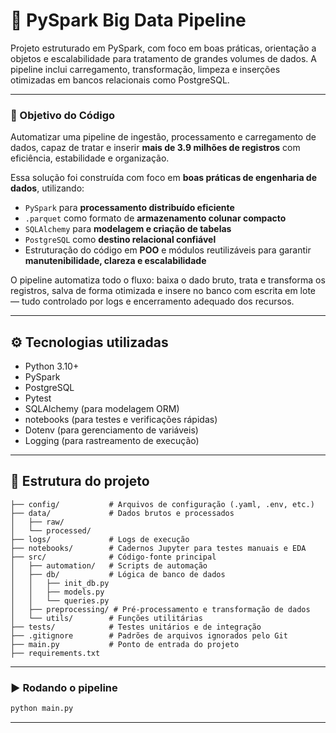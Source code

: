 # 🚀 PySpark Big Data Pipeline

Projeto estruturado em PySpark, com foco em boas práticas, orientação a objetos e escalabilidade para tratamento de grandes volumes de dados. A pipeline inclui carregamento, transformação, limpeza e inserções otimizadas em bancos relacionais como PostgreSQL.

---

### 🎯 Objetivo do Código

Automatizar uma pipeline de ingestão, processamento e carregamento de dados, capaz de tratar e inserir **mais de 3.9 milhões de registros** com eficiência, estabilidade e organização.

Essa solução foi construída com foco em **boas práticas de engenharia de dados**, utilizando:

* `PySpark` para **processamento distribuído eficiente**
* `.parquet` como formato de **armazenamento colunar compacto**
* `SQLAlchemy` para **modelagem e criação de tabelas**
* `PostgreSQL` como **destino relacional confiável**
* Estruturação do código em **POO** e módulos reutilizáveis para garantir **manutenibilidade, clareza e escalabilidade**

O pipeline automatiza todo o fluxo: baixa o dado bruto, trata e transforma os registros, salva de forma otimizada e insere no banco com escrita em lote — tudo controlado por logs e encerramento adequado dos recursos.

---

## ⚙️ Tecnologias utilizadas

* Python 3.10+
* PySpark
* PostgreSQL
* Pytest
* SQLAlchemy (para modelagem ORM)
* notebooks (para testes e verificações rápidas)
* Dotenv (para gerenciamento de variáveis)
* Logging (para rastreamento de execução)

---

## 🧱 Estrutura do projeto

```
├── config/           # Arquivos de configuração (.yaml, .env, etc.)
├── data/             # Dados brutos e processados
│   ├── raw/
│   └── processed/
├── logs/             # Logs de execução
├── notebooks/        # Cadernos Jupyter para testes manuais e EDA
├── src/              # Código-fonte principal
│   ├── automation/   # Scripts de automação 
│   ├── db/           # Lógica de banco de dados
│   │   ├── init_db.py
│   │   ├── models.py
│   │   └── queries.py
│   ├── preprocessing/ # Pré-processamento e transformação de dados
│   └── utils/        # Funções utilitárias
├── tests/            # Testes unitários e de integração
├── .gitignore        # Padrões de arquivos ignorados pelo Git
├── main.py           # Ponto de entrada do projeto
├── requirements.txt
```

---

### ▶️ Rodando o pipeline

```bash
python main.py
```

---

